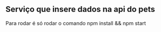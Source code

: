 ## Serviço que insere dados na api do pets

Para rodar é só rodar o comando npm install && npm start
